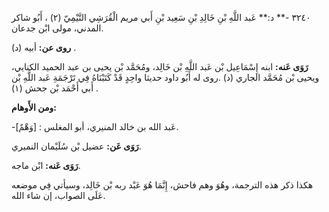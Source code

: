 ٣٢٤٠ -** د:** عَبد اللَّهِ بْنِ خَالِدِ بْنِ سَعِيد بْنِ أَبي مريم الْقُرَشِي التَّيْمِيّ (٢) ، أَبُو شاكر المدني، مولى ابْن جدعان.

**روى عن:** أبيه (د) .

**رَوَى عَنه:** ابنه إِسْمَاعِيل بْن عَبد اللَّهِ بْن خَالِد، ومُحَمَّد بْن يحيى بن عبد الحميد الكنايي، ويحيى بْن مُحَمَّد الجاري (د) .روى له أَبُو داود حديثا واحِدٍ قَدْ كَتَبْنَاهُ فِي تَرْجَمَةِ عَبد اللَّهِ بْن أَبي أَحْمَد بْن جحش (١) .

**ومن الأَوهام:**

-[وَهْمٌ] : عَبد الله بن خالد المنيري، أبو المغلس.

**رَوَى عَن:** عضيل بْن سُلَيْمان النميري.

**رَوَى عَنه:** ابْن ماجه.

هكذا ذكر هذه الترجمة، وهُوَ وهم فاحش، إِنَّمَا هُوَ عَبْد ربه بْن خَالِد، وسيأتي فِي موضعه عَلَى الصواب، إن شاء الله.